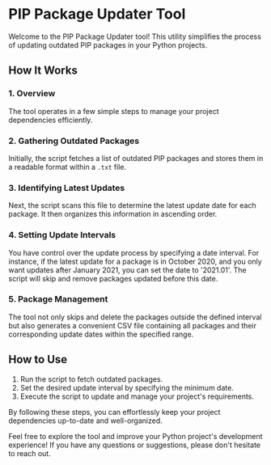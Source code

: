 
# PIP Package Updater Tool

Welcome to the PIP Package Updater tool! This utility simplifies the process of updating outdated PIP packages in your Python projects.

## How It Works

### 1. Overview

The tool operates in a few simple steps to manage your project dependencies efficiently.

### 2. Gathering Outdated Packages

Initially, the script fetches a list of outdated PIP packages and stores them in a readable format within a `.txt` file.

### 3. Identifying Latest Updates

Next, the script scans this file to determine the latest update date for each package. It then organizes this information in ascending order.

### 4. Setting Update Intervals

You have control over the update process by specifying a date interval. For instance, if the latest update for a package is in October 2020, and you only want updates after January 2021, you can set the date to '2021.01'. The script will skip and remove packages updated before this date.

### 5. Package Management

The tool not only skips and delete the packages outside the defined interval but also generates a convenient CSV file containing all packages and their corresponding update dates within the specified range.

## How to Use

1. Run the script to fetch outdated packages.
2. Set the desired update interval by specifying the minimum date.
3. Execute the script to update and manage your project's requirements.

By following these steps, you can effortlessly keep your project dependencies up-to-date and well-organized.

Feel free to explore the tool and improve your Python project's development experience! If you have any questions or suggestions, please don't hesitate to reach out.

